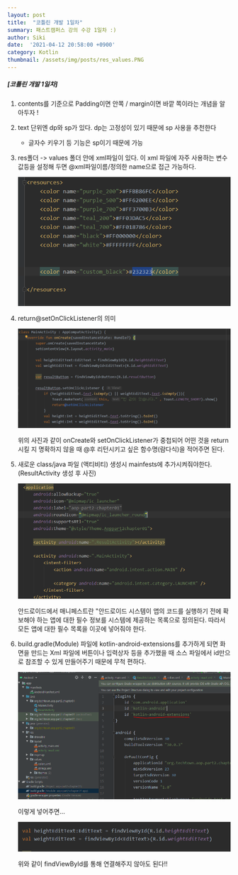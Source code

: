 ```yaml
---
layout: post
title:  "코틀린 개발 1일차"
summary: 패스트캠퍼스 강의 수강 1일차 :)
author: Siki 
date:  '2021-04-12 20:58:00 +0900'
category: Kotlin
thumbnail: /assets/img/posts/res_values.PNG
---
```


##### [코틀린 개발 1일차]

1. contents를 기준으로 Padding이면 안쪽 / margin이면 바깥 쪽이라는 개념을 알아두자 !

   

2. text 단위엔 dp와 sp가 있다. dp는 고정성이 있기 때문에 sp 사용을 추천한다

   - 글자수 키우기 등 기능은 sp이기 때문에 가능

     

3. res폴더 -> values 폴더 안에 xml파일이 있다. 이 xml 파일에 자주 사용하는 변수값등을 설정해 두면 @xml파일이름/정의한 name으로 접근 가능하다.

   ![res_values](\assets\img\posts\res_values.PNG)

   

4. return@setOnClickListener의 의미

   ![return@](\assets\img\posts\return@.PNG)

   위의 사진과 같이 onCreate와 setOnClickListener가 중첩되어 어떤 것을 return 시킬 지 명확하지 않을 때 @후 리턴시키고 싶은 함수명(람다식)을 적어주면 된다.

   

5. 새로운 class/java 파일 (액티비티) 생성시 mainfests에 추가시켜줘야한다.(ResultActivity 생성 후 사진)

   ![mainfests](\assets\img\posts\mainfests.PNG)

   안드로이드에서 매니페스트란 "안드로이드 시스템이 앱의 코드를 실행하기 전에 확보해야 하는 앱에 대한 필수 정보를 시스템에 제공하는 목록으로 정의된다. 따라서 모든 앱에 대한 필수 목록을 이곳에 넣어줘야 한다. 

   

6. build.gradle(Module) 파일에  kotlin-android-extensions를 추가하게 되면 화면을 만드는 Xml 파일에 버튼이나 입력상자 등을 추가했을 때 소스 파일에서 id만으로 참조할 수 있게 만들어주기 때문에 무척 편하다.

   ![extensions](\assets\img\posts\extensions.PNG)

   

   이렇게 넣어주면...

   ![not_extentiopns](\assets\img\posts\not_extentiopns.PNG)

   위와 같이 findViewById를 통해 연결해주지 않아도 된다!!

   ​     

   